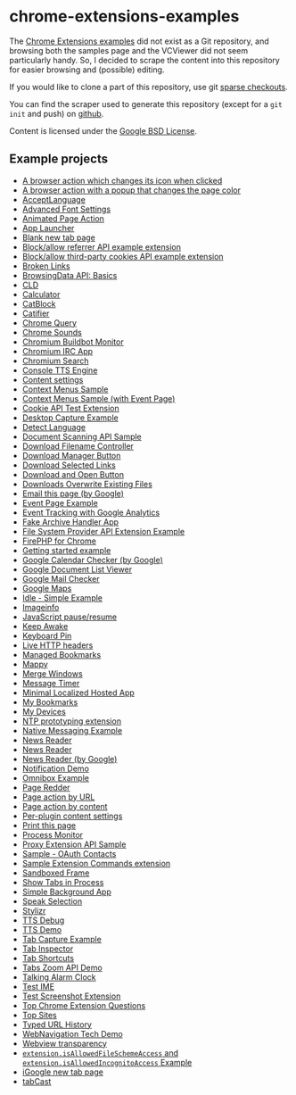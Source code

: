 
chrome-extensions-examples
==========================

The [Chrome Extensions examples](http://developer.chrome.com/extensions/samples) did not
exist as a Git repository, and browsing both the samples page and the VCViewer did not seem particularly
handy. So, I decided to scrape the content into this repository for easier browsing and (possible)
editing.

If you would like to clone a part of this repository, use git
[sparse checkouts](http://jasonkarns.com/blog/subdirectory-checkouts-with-git-sparse-checkout/).

You can find the scraper used to generate this repository (except for a `git init` and push)
on [github](https://github.com/orbitbot/chrome-extension-scraper).


Content is licensed under the [Google BSD License](http://code.google.com/google_bsd_license.html).


Example projects
----------------

* [A browser action which changes its icon when clicked](/set_icon_path/)
* [A browser action with a popup that changes the page color](/set_page_color/)
* [AcceptLanguage](/getMessage/)
* [Advanced Font Settings](/fontSettings/)
* [Animated Page Action](/set_icon/)
* [App Launcher](/app_launcher/)
* [Blank new tab page](/blank_ntp/)
* [Block/allow referrer API example extension](/enableReferrer/)
* [Block/allow third-party cookies API example extension](/allowThirdPartyCookies/)
* [Broken Links](/broken-links/)
* [BrowsingData API: Basics](/basic_1/)
* [CLD](/cld/)
* [Calculator](/app_1/)
* [CatBlock](/catblock/)
* [Catifier](/catifier/)
* [Chrome Query](/chrome-query/)
* [Chrome Sounds](/fx/)
* [Chromium Buildbot Monitor](/buildbot/)
* [Chromium IRC App](/app_2/)
* [Chromium Search](/chrome_search/)
* [Console TTS Engine](/console_tts_engine/)
* [Content settings](/contentSettings/)
* [Context Menus Sample](/basic_2/)
* [Context Menus Sample (with Event Page)](/event_page/)
* [Cookie API Test Extension](/cookies/)
* [Desktop Capture Example](/desktopCapture/)
* [Detect Language](/detectLanguage/)
* [Document Scanning API Sample](/document_scan/)
* [Download Filename Controller](/download_filename_controller/)
* [Download Manager Button](/download_manager/)
* [Download Selected Links](/download_links/)
* [Download and Open Button](/download_open/)
* [Downloads Overwrite Existing Files](/downloads_overwrite/)
* [Email this page (by Google)](/email_this_page/)
* [Event Page Example](/basic_4/)
* [Event Tracking with Google Analytics](/analytics/)
* [Fake Archive Handler App](/archive/)
* [File System Provider API Extension Example](/basic_5/)
* [FirePHP for Chrome](/chrome-firephp/)
* [Getting started example](/getstarted/)
* [Google Calendar Checker (by Google)](/calendar/)
* [Google Document List Viewer](/gdocs/)
* [Google Mail Checker](/gmail/)
* [Google Maps](/maps_app/)
* [Idle - Simple Example](/idle_simple/)
* [Imageinfo](/imageinfo/)
* [JavaScript pause/resume](/pause-resume/)
* [Keep Awake](/power/)
* [Keyboard Pin](/pin/)
* [Live HTTP headers](/live-headers/)
* [Managed Bookmarks](/managed_bookmarks/)
* [Mappy](/mappy/)
* [Merge Windows](/merge_windows/)
* [Message Timer](/timer/)
* [Minimal Localized Hosted App](/localizedHostedApp/)
* [My Bookmarks](/basic/)
* [My Devices](/basic_3/)
* [NTP prototyping extension](/magic8ball/)
* [Native Messaging Example](/app/)
* [News Reader](/news_a11y/)
* [News Reader](/news_i18n/)
* [News Reader (by Google)](/news/)
* [Notification Demo](/notifications/)
* [Omnibox Example](/simple-example/)
* [Page Redder](/make_page_red/)
* [Page action by URL](/pageaction_by_url/)
* [Page action by content](/pageaction_by_content/)
* [Per-plugin content settings](/plugin_settings/)
* [Print this page](/print/)
* [Process Monitor](/process_monitor/)
* [Proxy Extension API Sample](/proxy_configuration/)
* [Sample - OAuth Contacts](/oauth_contacts/)
* [Sample Extension Commands extension](/commands/)
* [Sandboxed Frame](/sandbox/)
* [Show Tabs in Process](/show_tabs/)
* [Simple Background App](/background-simple/)
* [Speak Selection](/speak_selection/)
* [Stylizr](/stylizr/)
* [TTS Debug](/ttsdebug/)
* [TTS Demo](/ttsdemo/)
* [Tab Capture Example](/tabCapture/)
* [Tab Inspector](/inspector/)
* [Tab Shortcuts](/tab_shortcuts/)
* [Tabs Zoom API Demo](/zoom/)
* [Talking Alarm Clock](/talking_alarm_clock/)
* [Test IME](/basic_6/)
* [Test Screenshot Extension](/screenshot/)
* [Top Chrome Extension Questions](/extension-questions/)
* [Top Sites](/basic_7/)
* [Typed URL History](/showHistory/)
* [WebNavigation Tech Demo](/basic_8/)
* [Webview transparency](/capturevisibleregion/)
* [`extension.isAllowedFileSchemeAccess` and `extension.isAllowedIncognitoAccess` Example](/isAllowedAccess/)
* [iGoogle new tab page](/override_igoogle/)
* [tabCast](/tabCast/)